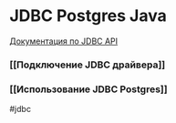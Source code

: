 # JDBC Postgres Java

[Документация по JDBC API](https://docs.oracle.com/javase/tutorial/jdbc/basics/index.html)

### [[Подключение JDBC драйвера]]

### [[Использование JDBC Postgres]]

#jdbc